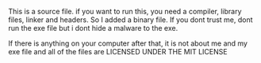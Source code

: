 This is a source file. if you want to run this, you need a compiler, library files, linker and headers. So I added a binary file. If you dont trust me,
dont run the exe file but i dont hide a malware to the exe.

If there is anything on your computer after that, it is not about me and my exe file and all of the files are LICENSED UNDER THE MIT LICENSE
